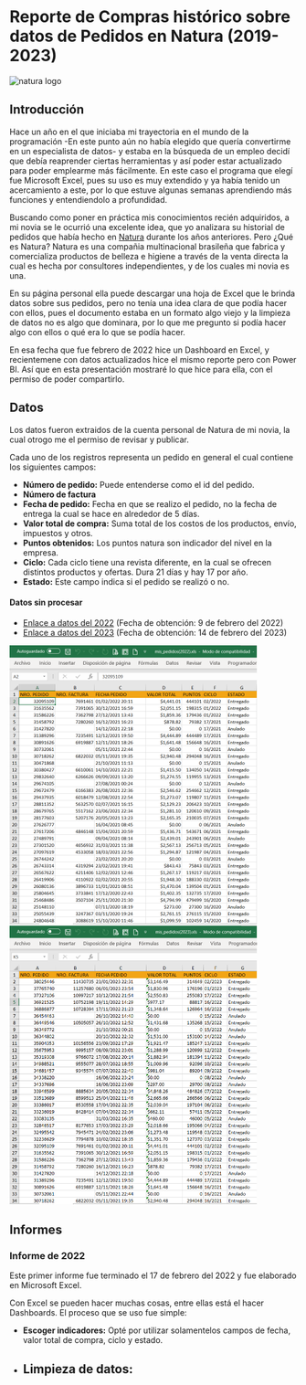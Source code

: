 # Reporte de Compras histórico sobre datos de Pedidos en Natura (2019-2023)

<img src="https://www.sana-commerce.com/wp-content/uploads/1152x720_NaturaBrasil.jpg" width="576" height="360" alt="natura logo">

## Introducción

Hace un año en el que iniciaba mi trayectoria en el mundo de la programación -En este punto aún no había elegido que quería convertirme en un especialista de datos- y estaba en la búsqueda de un empleo decidí que debía reaprender ciertas herramientas y así poder estar actualizado para poder emplearme más fácilmente. En este caso el programa que elegí fue Microsoft Excel, pues su uso es muy extendido y ya había tenido un acercamiento a este, por lo que estuve algunas semanas aprendiendo más funciones y entendiendolo a profundidad. 

Buscando como poner en práctica mis conocimientos recién adquiridos, a mi novia se le ocurrió una excelente idea, que yo analizara su historial de pedidos que había hecho en [Natura](https://www.natura.com.mx/) durante los años anteriores. Pero ¿Qué es Natura? Natura es una compañia multinacional brasileña que fabrica y comercializa productos de belleza e higiene a través de la venta directa la cual es hecha por consultores independientes, y de los cuales mi novia es una. 

En su página personal ella puede descargar una hoja de Excel que le brinda datos sobre sus pedidos, pero no tenía una idea clara de que podía hacer con ellos, pues el documento estaba en un formato algo viejo y la limpieza de datos no es algo que dominara, por lo que me pregunto si podía hacer algo con ellos o qué era lo que se podía hacer. 

En esa fecha que fue febrero de 2022 hice un Dashboard en Excel, y recientemene con datos actualizados hice el mismo reporte pero con Power BI.
Así que en esta presentación mostraré lo que hice para ella, con el permiso de poder compartirlo.

## Datos

Los datos fueron extraidos de la cuenta personal de Natura de mi novia, la cual otrogo me el permiso de revisar y publicar.

Cada uno de los registros representa un pedido en general el cual contiene los siguientes campos:
- **Número de pedido:** Puede entenderse como el id del pedido.
- **Número de factura**
- **Fecha de pedido:** Fecha en que se realizo el pedido, no la fecha de entrega la cual se hace en alrededor de 5 días. 
- **Valor total de compra:** Suma total de los costos de los productos, envío, impuestos y otros.
- **Puntos obtenidos:** Los puntos natura son indicador del nivel en la empresa.
- **Ciclo:** Cada ciclo tiene una revista diferente, en la cual se ofrecen distintos productos y ofertas. Dura 21 días y hay 17 por año.
- **Estado:** Este campo indica si el pedido se realizó o no.

#### Datos sin procesar

- [Enlace a datos del 2022](https://correobuap-my.sharepoint.com/:x:/g/personal/arturo_diazga_alumno_buap_mx/EUgOBeR3LuFNgWjDfPDCYjkB9lcOiwnqM6bBQzsTODIXwA?e=82di8E)  (Fecha de obtención: 9 de febrero del 2022) 
- [Enlace a datos del 2023](https://correobuap-my.sharepoint.com/:x:/g/personal/arturo_diazga_alumno_buap_mx/ESKp0cKSlF1CqOy_DvmgcxQB1vAXqRZ_uHOqltMU-nNbZQ?e=q0TACE)  (Fecha de obtención: 14 de febrero del 2023) 

<div>
 <img src="Assets/DashEPE1.png" width="433" height="488" title="Datos del 2022">
 <img src="Assets/DashEPE2.png" width="433" height="488" title="Datos del 2023">
</div>
 
 
## Informes

### Informe de 2022

Este primer informe fue terminado el 17 de febrero del 2022 y fue elaborado en Microsoft Excel.

Con Excel se pueden hacer muchas cosas, entre ellas está el hacer Dashboards. El proceso que se uso fue simple:
- **Escoger indicadores:** Opté por utilizar solamentelos campos de fecha, valor total de compra, ciclo y estado.
- Limpieza de datos:
  -

